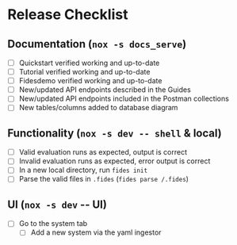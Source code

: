 # Release Checklist

## Documentation (`nox -s docs_serve`)

- [ ] Quickstart verified working and up-to-date
- [ ] Tutorial verified working and up-to-date
- [ ] Fidesdemo verified working and up-to-date
- [ ] New/updated API endpoints described in the Guides
- [ ] New/updated API endpoints included in the Postman collections
- [ ] New tables/columns added to database diagram

## Functionality (`nox -s dev -- shell` & local)

- [ ] Valid evaluation runs as expected, output is correct
- [ ] Invalid evaluation runs as expected, error output is correct
- [ ] In a new local directory, run `fides init`
- [ ] Parse the valid files in `.fides` (`fides parse /.fides`)

## UI (`nox -s dev` -- UI)

- [ ] Go to the system tab
  - [ ] Add a new system via the yaml ingestor
